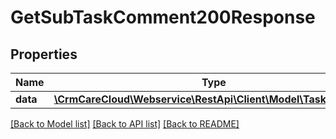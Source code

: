 # GetSubTaskComment200Response

## Properties
Name | Type | Description | Notes
------------ | ------------- | ------------- | -------------
**data** | [**\CrmCareCloud\Webservice\RestApi\Client\Model\TaskComment**](TaskComment.md) |  | [optional] 

[[Back to Model list]](../../README.md#documentation-for-models) [[Back to API list]](../../README.md#documentation-for-api-endpoints) [[Back to README]](../../README.md)

